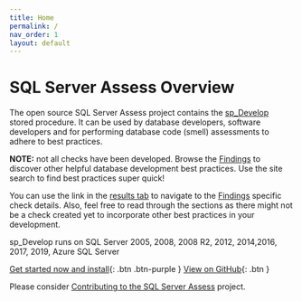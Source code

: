 ```yaml
---
title: Home
permalink: /
nav_order: 1
layout: default
---
```


# SQL Server Assess Overview
The open source SQL Server Assess project contains the [sp_Develop](https://raw.githubusercontent.com/EmergentSoftware/SQL-Server-Assess/master/sp_Develop.sql) stored procedure. It can be used by database developers, software developers and for performing database code (smell) assessments to adhere to best practices.

**NOTE:** not all checks have been developed. Browse the [Findings](findings) to discover other helpful database development best practices. Use the site search to find best practices super quick!

You can use the link in the [results tab](results-explanations) to navigate to the [Findings](findings) specific check details. Also, feel free to read through the sections as there might not be a check created yet to incorporate other best practices in your development.

sp_Develop runs on SQL Server 2005, 2008, 2008 R2, 2012, 2014,2016, 2017, 2019, Azure SQL Server

[Get started now and install](install-instructions){: .btn .btn-purple }
[View on GitHub](https://github.com/EmergentSoftware/SQL-Server-Assess){: .btn }

Please consider [Contributing to the SQL Server Assess](https://github.com/EmergentSoftware/SQL-Server-Assess/blob/master/CONTRIBUTING.md) project.
